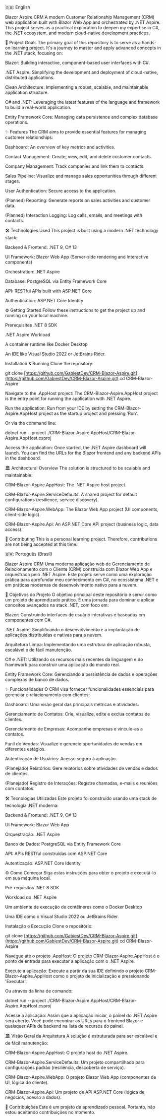 🇬🇧: English

Blazor Aspire CRM
A modern Customer Relationship Management (CRM) web application built with Blazor Web App and orchestrated by .NET Aspire. This project serves as a practical exploration to deepen my expertise in C#, the .NET ecosystem, and modern cloud-native development practices.

🚀 Project Goals
The primary goal of this repository is to serve as a hands-on learning project. It's a journey to master and apply advanced concepts in the .NET stack, focusing on:

Blazor: Building interactive, component-based user interfaces with C#.

.NET Aspire: Simplifying the development and deployment of cloud-native, distributed applications.

Clean Architecture: Implementing a robust, scalable, and maintainable application structure.

C# and .NET: Leveraging the latest features of the language and framework to build a real-world application.

Entity Framework Core: Managing data persistence and complex database operations.

✨ Features
The CRM aims to provide essential features for managing customer relationships:

Dashboard: An overview of key metrics and activities.

Contact Management: Create, view, edit, and delete customer contacts.

Company Management: Track companies and link them to contacts.

Sales Pipeline: Visualize and manage sales opportunities through different stages.

User Authentication: Secure access to the application.

(Planned) Reporting: Generate reports on sales activities and customer data.

(Planned) Interaction Logging: Log calls, emails, and meetings with contacts.

🛠️ Technologies Used
This project is built using a modern .NET technology stack:

Backend & Frontend: .NET 9, C# 13

UI Framework: Blazor Web App (Server-side rendering and Interactive components)

Orchestration: .NET Aspire

Database: PostgreSQL via Entity Framework Core

API: RESTful APIs built with ASP.NET Core

Authentication: ASP.NET Core Identity

⚙️ Getting Started
Follow these instructions to get the project up and running on your local machine.

Prerequisites
.NET 8 SDK

.NET Aspire Workload

A container runtime like Docker Desktop

An IDE like Visual Studio 2022 or JetBrains Rider.

Installation & Running
Clone the repository:

git clone [https://github.com/GabiestDev/CRM-Blazor-Aspire.git](https://github.com/GabiestDev/CRM-Blazor-Aspire.git)
cd CRM-Blazor-Aspire

Navigate to the .AppHost project:
The CRM-Blazor-Aspire.AppHost project is the entry point for running the application with .NET Aspire.

Run the application:
Run from your IDE by setting the CRM-Blazor-Aspire.AppHost project as the startup project and pressing 'Run'.

Or via the command line:

dotnet run --project ./CRM-Blazor-Aspire.AppHost/CRM-Blazor-Aspire.AppHost.csproj

Access the application:
Once started, the .NET Aspire dashboard will launch. You can find the URLs for the Blazor frontend and any backend APIs in the dashboard.

🏛️ Architectural Overview
The solution is structured to be scalable and maintainable:

CRM-Blazor-Aspire.AppHost: The .NET Aspire host project.

CRM-Blazor-Aspire.ServiceDefaults: A shared project for default configurations (resilience, service discovery).

CRM-Blazor-Aspire.WebApp: The Blazor Web App project (UI components, client-side logic).

CRM-Blazor-Aspire.Api: An ASP.NET Core API project (business logic, data access).

🤝 Contributing
This is a personal learning project. Therefore, contributions are not being accepted at this time.


🇧🇷: Português (Brasil)

Blazor Aspire CRM
Uma moderna aplicação web de Gerenciamento de Relacionamento com o Cliente (CRM) construída com Blazor Web App e orquestrada pelo .NET Aspire. Este projeto serve como uma exploração prática para aprofundar meu conhecimento em C#, no ecossistema .NET e em práticas modernas de desenvolvimento nativo para a nuvem.

🚀 Objetivos do Projeto
O objetivo principal deste repositório é servir como um projeto de aprendizado prático. É uma jornada para dominar e aplicar conceitos avançados na stack .NET, com foco em:

Blazor: Construindo interfaces de usuário interativas e baseadas em componentes com C#.

.NET Aspire: Simplificando o desenvolvimento e a implantação de aplicações distribuídas e nativas para a nuvem.

Arquitetura Limpa: Implementando uma estrutura de aplicação robusta, escalável e de fácil manutenção.

C# e .NET: Utilizando os recursos mais recentes da linguagem e do framework para construir uma aplicação do mundo real.

Entity Framework Core: Gerenciando a persistência de dados e operações complexas de banco de dados.

✨ Funcionalidades
O CRM visa fornecer funcionalidades essenciais para gerenciar o relacionamento com clientes:

Dashboard: Uma visão geral das principais métricas e atividades.

Gerenciamento de Contatos: Crie, visualize, edite e exclua contatos de clientes.

Gerenciamento de Empresas: Acompanhe empresas e vincule-as a contatos.

Funil de Vendas: Visualize e gerencie oportunidades de vendas em diferentes estágios.

Autenticação de Usuários: Acesso seguro à aplicação.

(Planejado) Relatórios: Gere relatórios sobre atividades de vendas e dados de clientes.

(Planejado) Registro de Interações: Registre chamadas, e-mails e reuniões com contatos.

🛠️ Tecnologias Utilizadas
Este projeto foi construído usando uma stack de tecnologia .NET moderna:

Backend & Frontend: .NET 9, C# 13

UI Framework: Blazor Web App

Orquestração: .NET Aspire

Banco de Dados: PostgreSQL via Entity Framework Core

API: APIs RESTful construídas com ASP.NET Core

Autenticação: ASP.NET Core Identity

⚙️ Como Começar
Siga estas instruções para obter o projeto e executá-lo em sua máquina local.

Pré-requisitos
.NET 8 SDK

Workload do .NET Aspire

Um ambiente de execução de contêineres como o Docker Desktop

Uma IDE como o Visual Studio 2022 ou JetBrains Rider.

Instalação e Execução
Clone o repositório:

git clone [https://github.com/GabiestDev/CRM-Blazor-Aspire.git](https://github.com/GabiestDev/CRM-Blazor-Aspire.git)
cd CRM-Blazor-Aspire

Navegue até o projeto .AppHost:
O projeto CRM-Blazor-Aspire.AppHost é o ponto de entrada para executar a aplicação com o .NET Aspire.

Execute a aplicação:
Execute a partir da sua IDE definindo o projeto CRM-Blazor-Aspire.AppHost como o projeto de inicialização e pressionando 'Executar'.

Ou através da linha de comando:

dotnet run --project ./CRM-Blazor-Aspire.AppHost/CRM-Blazor-Aspire.AppHost.csproj

Acesse a aplicação:
Assim que a aplicação iniciar, o painel do .NET Aspire será aberto. Você pode encontrar as URLs para o frontend Blazor e quaisquer APIs de backend na lista de recursos do painel.

🏛️ Visão Geral da Arquitetura
A solução é estruturada para ser escalável e de fácil manutenção:

CRM-Blazor-Aspire.AppHost: O projeto host do .NET Aspire.

CRM-Blazor-Aspire.ServiceDefaults: Um projeto compartilhado para configurações padrão (resiliência, descoberta de serviço).

CRM-Blazor-Aspire.WebApp: O projeto Blazor Web App (componentes de UI, lógica do cliente).

CRM-Blazor-Aspire.Api: Um projeto de API ASP.NET Core (lógica de negócios, acesso a dados).

🤝 Contribuições
Este é um projeto de aprendizado pessoal. Portanto, não estou aceitando contribuições no momento.

